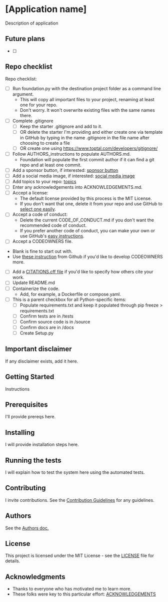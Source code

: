 # [Application name] 

Description of application

## Future plans

- [ ] 

## Repo checklist

Repo checklist:

* [ ] Run foundation.py with the destination project folder as a command line argument.
    * This will copy all important files to your project, renaming at least one for your repo.
    * Don't worry.  It won't overwrite existing files with the same names there.
* [ ] Complete .gitignore
    * [ ] Keep the starter .gitignore and add to it.
    * [ ] OR delete the starter I'm providing and either create one via template in GitHub by typing in the name .gitignore in the file name after choosing to create a file
    * [ ] OR create one using https://www.toptal.com/developers/gitignore/
* [ ] Follow AUTHORS_instructions to populate AUTHORS.md.
    * Foundation will populate the first commit author if it can find a git repo and at least one commit. 
* [ ] Add a sponsor button, if interested: [sponsor button](https://docs.github.com/en/repositories/managing-your-repositorys-settings-and-features/customizing-your-repository/displaying-a-sponsor-button-in-your-repository)
* [ ] Add a social media image, if interested: [social media image](https://docs.github.com/en/repositories/managing-your-repositorys-settings-and-features/customizing-your-repository/customizing-your-repositorys-social-media-preview)
* [ ] Add topics to your repo: [topics](https://docs.github.com/en/repositories/managing-your-repositorys-settings-and-features/customizing-your-repository/classifying-your-repository-with-topics)
* [ ] Enter any acknowledgements into ACKNOWLEDGEMENTS.md.
* [ ] Accept a license:
    * The default license provided by this process is the MIT License.
    * If you don't want that one, delete it from your repo and use GitHub to [select one easily](https://docs.github.com/en/repositories/managing-your-repositorys-settings-and-features/customizing-your-repository/licensing-a-repository).
* [ ] Accept a code of conduct:
    * Delete the current CODE_OF_CONDUCT.md if you don't want the recommended code of conduct.
    * If you prefer another code of conduct, you can make your own or use GitHub's [easy instructions](https://docs.github.com/en/communities/setting-up-your-project-for-healthy-contributions/adding-a-code-of-conduct-to-your-project).
* [ ] Accept a CODEOWNERS file.
* Blank is fine to start out with.
* Use [these instruction](https://docs.github.com/en/repositories/managing-your-repositorys-settings-and-features/customizing-your-repository/about-code-owners) from Github if you'd like to develop CODEOWNERS more.
* [ ] Add a [CITATIONS.cff file](https://docs.github.com/en/repositories/managing-your-repositorys-settings-and-features/customizing-your-repository/about-citation-files) if you'd like to specify how others cite your work.
* [ ] Update README.md
* [ ] Containerize the code.
    * Add, for example, a Dockerfile or compose.yaml.   
* [ ] This is a parent checkbox for all Python-specific items:
  * [ ] Populate requirements.txt and keep it populated through pip freeze > requirements.txt
  * [ ] Confirm tests are in /tests
  * [ ] Confirm source code is in /source
  * [ ] Confirm docs are in /docs
  * [ ] Create Setup.py
        
## Important disclaimer

If any disclaimer exists, add it here.

## Getting Started

Instructions

## Prerequisites

I'll provide prereqs here.

## Installing

I will provide installation steps here.

## Running the tests

I will explain how to test the system here using the automated tests.

## Contributing

I invite contributions.  See the [Contribution Guidelines](CONTRIBUTING.md) for any guidelines.

## Authors

See the [Authors doc.](AUTHORS.md)

## License

This project is licensed under the MIT License - see the [LICENSE](LICENSE) file for details.

## Acknowledgments

* Thanks to everyone who has motivated me to learn more.
* These folks were key to this particular effort: [ACKNOWLEDGEMENTS](ACKNOWLEDGEMENTS.md)
